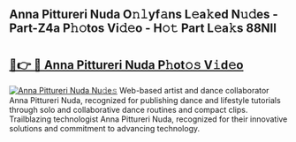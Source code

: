## Anna Pittureri Nuda O𝚗𝚕yf𝚊ns L𝚎a𝚔ed N𝚞𝚍es - Part-Z4a P𝚑𝚘tos Vi𝚍𝚎o - H𝚘𝚝 Part L𝚎a𝚔s 88NIl

# <h2><a href="http://kf0g5m.oniu.top/?m=Anna+Pittureri+Nuda">🔗👉 🔴 Anna Pittureri Nuda P𝚑ot𝚘𝚜 V𝚒d𝚎o</a></h2>

[![Anna Pittureri Nuda Nu𝚍e𝚜](https://i.imgur.com/0qMVB7G.gif)](http://kf0g5m.oniu.top/?m=Anna+Pittureri+Nuda)
Web-based artist and dance collaborator Anna Pittureri Nuda, recognized for publishing dance and lifestyle tutorials through solo and collaborative dance routines and compact clips. Trailblazing technologist Anna Pittureri Nuda, recognized for their innovative solutions and commitment to advancing technology.  
